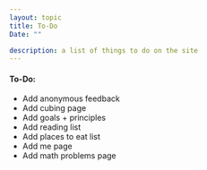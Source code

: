 ```yaml
---
layout: topic
title: To-Do
Date: ""

description: a list of things to do on the site
---
```


<!-- A list of things to do on the site: -->

#### To-Do:

- Add anonymous feedback
- Add cubing page
- Add goals + principles
- Add reading list
- Add places to eat list
- Add me page
- Add math problems page